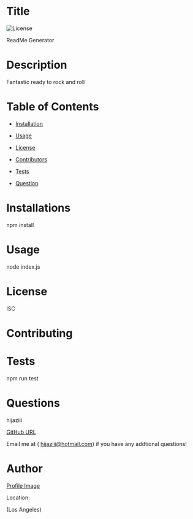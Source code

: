 


# Title
![License](https://img.shields.io/badge/License-ISC-blue.svg)

ReadMe Generator


# Description

Fantastic ready to rock and roll

# Table of Contents


* [Installation](#installations)

* [Usage](#usage)

* [License](#license)

* [Contributors](#contributing)

* [Tests](#tests)

* [Question](#questions)

# Installations

npm install

# Usage

 node index.js

# License

ISC

# Contributing



# Tests

npm run test

# Questions

hijaziii

[GitHub URL](https://github.com/hijaziii)

Email me at ( hijaziii@hotmail.com) if you have any addtional questions!

# Author

[Profile Image](https://avatars1.githubusercontent.com/u/62193882?v=4) 

Location:

(Los Angeles)


